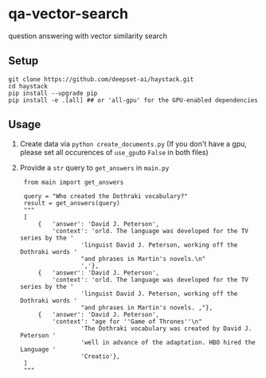 # qa-vector-search

question answering with vector similarity search

## Setup

    git clone https://github.com/deepset-ai/haystack.git
    cd haystack
    pip install --upgrade pip
    pip install -e .[all] ## or 'all-gpu' for the GPU-enabled dependencies

## Usage

1. Create data via `python create_documents.py` (If you don't have a gpu, please set all occurences of `use_gpu`to `False` in both files)
2. Provide a `str` query to `get_answers` in `main.py`

        from main import get_answers

        query = "Who created the Dothraki vocabulary?"
        result = get_answers(query)
        """
        [
            {   'answer': 'David J. Peterson',
                'context': 'orld. The language was developed for the TV series by the '
                        'linguist David J. Peterson, working off the Dothraki words '
                        "and phrases in Martin's novels.\n"
                        ','},
            {   'answer': 'David J. Peterson',
                'context': 'orld. The language was developed for the TV series by the '
                        'linguist David J. Peterson, working off the Dothraki words '
                        "and phrases in Martin's novels. ,"},
            {   'answer': 'David J. Peterson',
                'context': "age for ''Game of Thrones''\n"
                        'The Dothraki vocabulary was created by David J. Peterson '
                        'well in advance of the adaptation. HBO hired the Language '
                        'Creatio'},
        ]
        """
